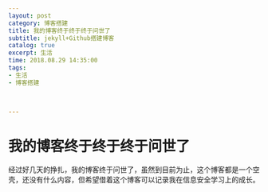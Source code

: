 ```yaml
---
layout: post
category: 博客搭建
title: 我的博客终于终于终于问世了
subtitle: jekyll+Github搭建博客
catalog: true
excerpt: 生活
time: 2018.08.29 14:35:00
tags:
- 生活
- 博客搭建


   
---
```




# 我的博客终于终于终于问世了

经过好几天的挣扎，我的博客终于问世了，虽然到目前为止，这个博客都是一个空壳，还没有什么内容，但希望借着这个博客可以记录我在信息安全学习上的成长。



